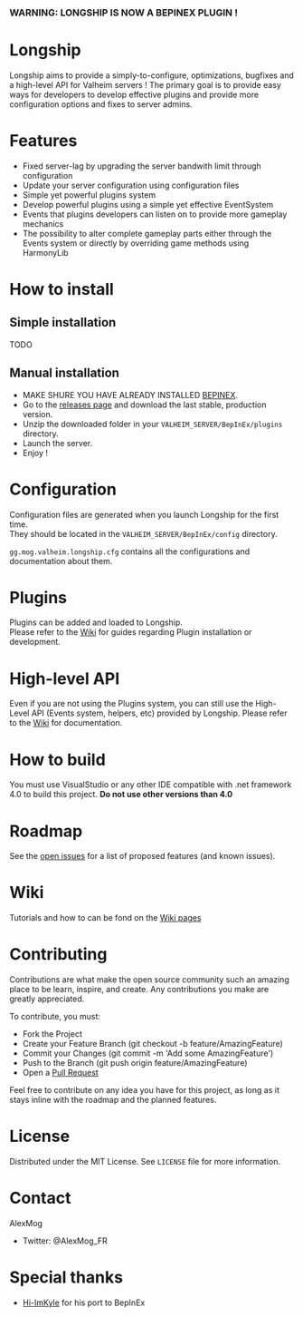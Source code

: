 ### WARNING: LONGSHIP IS NOW A BEPINEX PLUGIN !

# Longship
Longship aims to provide a simply-to-configure, optimizations, bugfixes and a high-level API for Valheim servers !
The primary goal is to provide easy ways for developers to develop effective plugins and provide more configuration options and fixes to server admins.

# Features
* Fixed server-lag by upgrading the server bandwith limit through configuration
* Update your server configuration using configuration files
* Simple yet powerful plugins system
* Develop powerful plugins using a simple yet effective EventSystem
* Events that plugins developers can listen on to provide more gameplay mechanics
* The possibility to alter complete gameplay parts either through the Events system or directly by overriding game methods using HarmonyLib

# How to install
## Simple installation
TODO

## Manual installation
* MAKE SHURE YOU HAVE ALREADY INSTALLED [BEPINEX](https://valheim.thunderstore.io/package/denikson/BepInExPack_Valheim/).
* Go to the [releases page](https://github.com/AlexMog/Longship/releases) and download the last stable, production version.
* Unzip the downloaded folder in your `VALHEIM_SERVER/BepInEx/plugins` directory.
* Launch the server.
* Enjoy !

# Configuration
Configuration files are generated when you launch Longship for the first time.  
They should be located in the `VALHEIM_SERVER/BepInEx/config` directory.

`gg.mog.valheim.longship.cfg` contains all the configurations and documentation about them.

# Plugins
Plugins can be added and loaded to Longship.  
Please refer to the [Wiki](https://github.com/AlexMog/Longship/wiki) for guides regarding Plugin installation or development.

# High-level API
Even if you are not using the Plugins system, you can still use the High-Level API (Events system, helpers, etc) provided by Longship.
Please refer to the [Wiki](https://github.com/AlexMog/Longship/wiki) for documentation.

# How to build
You must use VisualStudio or any other IDE compatible with .net framework 4.0 to build this project. **Do not use other versions than 4.0**  

# Roadmap
See the [open issues](https://github.com/AlexMog/Longship/issues) for a list of proposed features (and known issues).

# Wiki
Tutorials and how to can be fond on the [Wiki pages](https://github.com/AlexMog/Longship/wiki)

# Contributing
Contributions are what make the open source community such an amazing place to be learn, inspire, and create. Any contributions you make are greatly appreciated.

To contribute, you must:
* Fork the Project
* Create your Feature Branch (git checkout -b feature/AmazingFeature)
* Commit your Changes (git commit -m 'Add some AmazingFeature')
* Push to the Branch (git push origin feature/AmazingFeature)
* Open a [Pull Request](https://github.com/AlexMog/Longship/pulls)

Feel free to contribute on any idea you have for this project, as long as it stays inline with the roadmap and the planned features.

# License
Distributed under the MIT License. See `LICENSE` file for more information.

# Contact
AlexMog
* Twitter: @AlexMog_FR

# Special thanks
* [Hi-ImKyle](https://github.com/Hi-ImKyle) for his port to BepInEx
